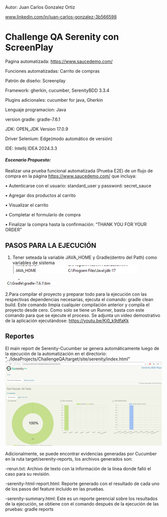 Autor: Juan Carlos Gonzalez Ortiz

www.linkedin.com/in/juan-carlos-gonzalez-3b566598

# Challenge QA Serenity con ScreenPlay
Pagina automatizada: https://www.saucedemo.com/

Funciones automatizadas: Carrito de compras

Patrón de diseño: Screenplay

Framework: gherkin, cucumber, SerenityBDD 3.3.4

Plugins adicionales: cucumber for java, Gherkin

Lenguaje programacion: Java

version gradle: gradle-7.6.1

JDK: OPEN_JDK Version 17.0.9

Driver Selenium: Edge(modo automático de versión)

IDE: Intellij IDEA  2024.3.3

#### **_Escenario Propuesto:_**

Realizar una prueba funcional automatizada (Prueba E2E) de un flujo de compra en la página
https://www.saucedemo.com/ que incluya:

• Autenticarse con el usuario: standard_user y password: secret_sauce

• Agregar dos productos al carrito

• Visualizar el carrito

• Completar el formulario de compra

• Finalizar la compra hasta la confirmación: “THANK YOU FOR YOUR ORDER”

## **PASOS PARA LA EJECUCIÓN**
1. Tener seteada la variable JAVA_HOME y Gradle(dentro del Path) como variables de sistema
![img.png](img.png)

![img_1.png](img_1.png)

2.Para compilar el proyecto y preparar todo para la ejecución con las respectivas dependencias necesarias, ejecuta el comando: gradle clean build. Este comando limpia cualquier compilación anterior y compila el proyecto desde cero.
Como solo se tiene un Runner, basta con este comando para que se ejecute el proceso.
Se adjunta un video demostrativo de la aplicación ejecutándose:
https://youtu.be/Ki0_k9dfaKk

## **Reportes**
El main report de Serenity-Cucumber se genera automáticamente luego de la ejecución de la automatización en el directorio: "../IdeaProjects/ChallengeQA/target/site/serenity/index.html"
![img_2.png](img_2.png)

Adicionalmente, se puede encontrar evidencias generadas por Cucumber en la ruta target/serenity-reports, los archivos generados son:

-rerun.txt: Archivo de texto con la información de la línea donde falló el caso para su revisión.

-serenity-html-report.html: Reporte generado con el resultado de cada uno de los pasos del feature incluido en las pruebas.

-serenity-summary.html: Este es un reporte gerencial sobre los resultados de la ejecución, se obtiene con el comando después de la ejecución de las pruebas:  gradle reports
